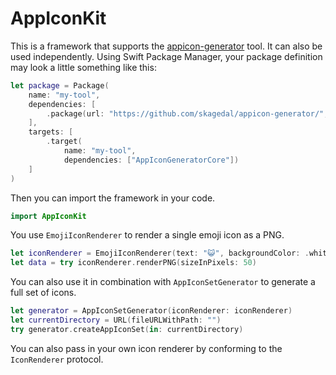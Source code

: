 # AppIconKit

This is a framework that supports the [appicon-generator](https://github.com/skagedal/appicon-generator/) tool. It can also be used independently. Using Swift Package Manager, your package definition may look a little something like this:

```swift
let package = Package(
    name: "my-tool",
    dependencies: [
        .package(url: "https://github.com/skagedal/appicon-generator/", from: "1.0.0")
    ],
    targets: [
        .target(
            name: "my-tool",
            dependencies: ["AppIconGeneratorCore"])
    ]
)
```

Then you can import the framework in your code.

```swift
import AppIconKit
```

You use `EmojiIconRenderer` to render a single emoji icon as a PNG.

```swift
let iconRenderer = EmojiIconRenderer(text: "😺", backgroundColor: .white)
let data = try iconRenderer.renderPNG(sizeInPixels: 50)
```

You can also use it in combination with `AppIconSetGenerator` to generate a full set of icons.

```swift
let generator = AppIconSetGenerator(iconRenderer: iconRenderer)
let currentDirectory = URL(fileURLWithPath: "")
try generator.createAppIconSet(in: currentDirectory)
```

You can also pass in your own icon renderer by conforming to the `IconRenderer` protocol.
